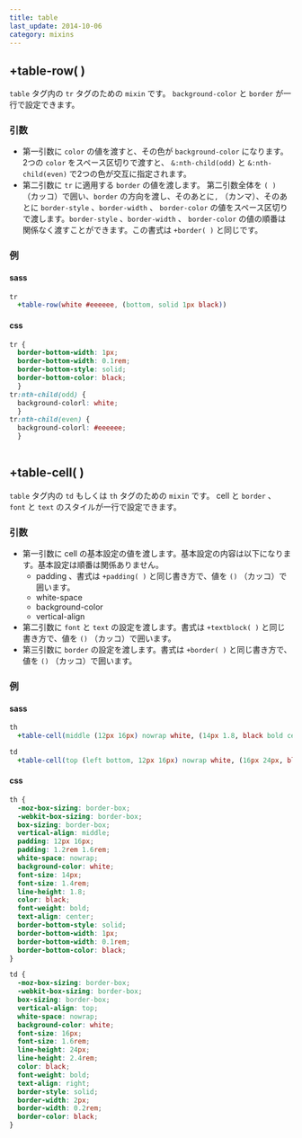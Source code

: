 ```yaml
---
title: table
last_update: 2014-10-06
category: mixins
---
```


## +table-row( )

`table` タグ内の `tr` タグのための `mixin` です。 `background-color` と `border` が一行で設定できます。


### 引数

- 第一引数に `color` の値を渡すと、その色が `background-color` になります。2つの `color` をスペース区切りで渡すと、 `&:nth-child(odd)` と `&:nth-child(even)` で2つの色が交互に指定されます。
- 第二引数に `tr` に適用する `border` の値を渡します。 第二引数全体を `( )` （カッコ）で囲い、`border` の方向を渡し、そのあとに`,` （カンマ）、そのあとに `border-style` 、`border-width` 、 `border-color` の値をスペース区切りで渡します。`border-style` 、`border-width` 、 `border-color` の値の順番は関係なく渡すことができます。この書式は `+border( )` と同じです。

### 例

#### sass

```sass
tr
  +table-row(white #eeeeee, (bottom, solid 1px black))
```

#### css

```css
tr {
  border-bottom-width: 1px;
  border-bottom-width: 0.1rem;
  border-bottom-style: solid;
  border-bottom-color: black;
  }
tr:nth-child(odd) {
  background-colorl: white;
  }
tr:nth-child(even) {
  background-colorl: #eeeeee;
  }
  
```

## +table-cell( )

`table` タグ内の `td` もしくは `th` タグのための `mixin` です。 cell と `border` 、 `font` と `text` のスタイルが一行で設定できます。


### 引数

- 第一引数に cell の基本設定の値を渡します。基本設定の内容は以下になります。基本設定は順番は関係ありません。
  - padding 、書式は `+padding( )` と同じ書き方で、値を `()` （カッコ）で囲います。
  - white-space
  - background-color
  - vertical-align
- 第二引数に `font` と `text` の設定を渡します。書式は `+textblock( )` と同じ書き方で、値を `()` （カッコ）で囲います。
- 第三引数に `border` の設定を渡します。書式は `+border( )` と同じ書き方で、値を `()` （カッコ）で囲います。

### 例

#### sass

```sass
th
  +table-cell(middle (12px 16px) nowrap white, (14px 1.8, black bold center), (bottom, solid 1px black))

td
  +table-cell(top (left bottom, 12px 16px) nowrap white, (16px 24px, black bold right), (all, solid 2px black))
```

#### css

```css
th {
  -moz-box-sizing: border-box;
  -webkit-box-sizing: border-box;
  box-sizing: border-box;
  vertical-align: middle;
  padding: 12px 16px;
  padding: 1.2rem 1.6rem;
  white-space: nowrap;
  background-color: white;
  font-size: 14px;
  font-size: 1.4rem;
  line-height: 1.8;
  color: black;
  font-weight: bold;
  text-align: center;
  border-bottom-style: solid;
  border-bottom-width: 1px;
  border-bottom-width: 0.1rem;
  border-bottom-color: black;
}

td {
  -moz-box-sizing: border-box;
  -webkit-box-sizing: border-box;
  box-sizing: border-box;
  vertical-align: top;
  white-space: nowrap;
  background-color: white;
  font-size: 16px;
  font-size: 1.6rem;
  line-height: 24px;
  line-height: 2.4rem;
  color: black;
  font-weight: bold;
  text-align: right;
  border-style: solid;
  border-width: 2px;
  border-width: 0.2rem;
  border-color: black;
}
  
```